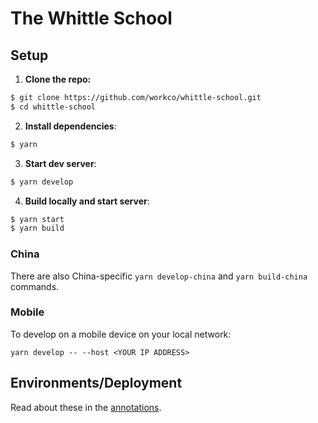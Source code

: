 # The Whittle School

## Setup

1. **Clone the repo:**

```sh
$ git clone https://github.com/workco/whittle-school.git
$ cd whittle-school
```

2. **Install dependencies**:

```sh
$ yarn
```

3. **Start dev server**:

```sh
$ yarn develop
```

4. **Build locally and start server**:

```sh
$ yarn start
$ yarn build
```

### China

There are also China-specific `yarn develop-china` and `yarn build-china` commands.

### Mobile

To develop on a mobile device on your local network:

```
yarn develop -- --host <YOUR IP ADDRESS>
```

## Environments/Deployment

Read about these in the [annotations](https://paper.dropbox.com/doc/04-Global-Contentful-Notes-KFbCCPZhz9DWRbldpRJEe).
